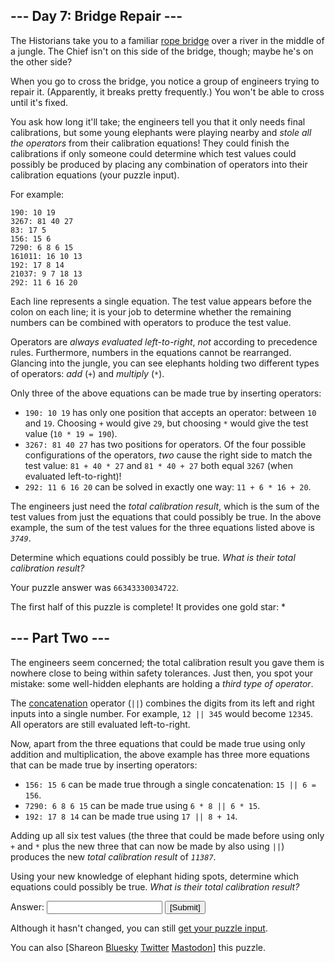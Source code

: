 <main>
<article class="day-desc"><h2>--- Day 7: Bridge Repair ---</h2><p>The Historians take you to a familiar <a href="/2022/day/9">rope bridge</a> over a river in the middle of a jungle. The Chief isn't on this side of the bridge, though; maybe he's on the other side?</p>
<p>When you go to cross the bridge, you notice a group of engineers trying to repair it. (Apparently, it breaks pretty frequently.) You won't be able to cross until it's fixed.</p>
<p>You ask how long it'll take; the engineers tell you that it only needs final calibrations, but some young elephants were playing nearby and <em>stole all the operators</em> from their calibration equations! They could finish the calibrations if only someone could determine which test values could possibly be produced by placing any combination of operators into their calibration equations (your puzzle input).</p>
<p>For example:</p>
<pre><code>190: 10 19
3267: 81 40 27
83: 17 5
156: 15 6
7290: 6 8 6 15
161011: 16 10 13
192: 17 8 14
21037: 9 7 18 13
292: 11 6 16 20
</code></pre>
<p>Each line represents a single equation. The test value appears before the colon on each line; it is your job to determine whether the remaining numbers can be combined with operators to produce the test value.</p>
<p>Operators are <em>always evaluated left-to-right</em>, <em>not</em> according to precedence rules. Furthermore, numbers in the equations cannot be rearranged. Glancing into the jungle, you can see elephants holding two different types of operators: <em>add</em> (<code>+</code>) and <em>multiply</em> (<code>*</code>).</p>
<p>Only three of the above equations can be made true by inserting operators:</p>
<ul>
<li><code>190: 10 19</code> has only one position that accepts an operator: between <code>10</code> and <code>19</code>. Choosing <code>+</code> would give <code>29</code>, but choosing <code>*</code> would give the test value (<code>10 * 19 = 190</code>).</li>
<li><code>3267: 81 40 27</code> has two positions for operators. Of the four possible configurations of the operators, <em>two</em> cause the right side to match the test value: <code>81 + 40 * 27</code> and <code>81 * 40 + 27</code> both equal <code>3267</code> (when evaluated left-to-right)!</li>
<li><code>292: 11 6 16 20</code> can be solved in exactly one way: <code>11 + 6 * 16 + 20</code>.</li>
</ul>
<p>The engineers just need the <em>total calibration result</em>, which is the sum of the test values from just the equations that could possibly be true. In the above example, the sum of the test values for the three equations listed above is <code><em>3749</em></code>.</p>
<p>Determine which equations could possibly be true. <em>What is their total calibration result?</em></p>
</article>
<p>Your puzzle answer was <code>66343330034722</code>.</p><p class="day-success">The first half of this puzzle is complete! It provides one gold star: *</p>
<article class="day-desc"><h2 id="part2">--- Part Two ---</h2><p>The engineers seem concerned; the total calibration result you gave them is nowhere close to being within safety tolerances. Just then, you spot your mistake: some well-hidden elephants are holding a <em>third type of operator</em>.</p>
<p>The <a href="https://en.wikipedia.org/wiki/Concatenation" target="_blank">concatenation</a> operator (<code><span title='I think you mean ".".'>||</span></code>) combines the digits from its left and right inputs into a single number. For example, <code>12 || 345</code> would become <code>12345</code>. All operators are still evaluated left-to-right.</p>
<p>Now, apart from the three equations that could be made true using only addition and multiplication, the above example has three more equations that can be made true by inserting operators:</p>
<ul>
<li><code>156: 15 6</code> can be made true through a single concatenation: <code>15 || 6 = 156</code>.</li>
<li><code>7290: 6 8 6 15</code> can be made true using <code>6 * 8 || 6 * 15</code>.</li>
<li><code>192: 17 8 14</code> can be made true using <code>17 || 8 + 14</code>.</li>
</ul>
<p>Adding up all six test values (the three that could be made before using only <code>+</code> and <code>*</code> plus the new three that can now be made by also using <code>||</code>) produces the new <em>total calibration result</em> of <code><em>11387</em></code>.</p>
<p>Using your new knowledge of elephant hiding spots, determine which equations could possibly be true. <em>What is their total calibration result?</em></p>
</article>
<form action="7/answer" method="post"><input name="level" type="hidden" value="2"/><p>Answer: <input autocomplete="off" name="answer" type="text"/> <input type="submit" value="[Submit]"/></p></form>
<p>Although it hasn't changed, you can still <a href="7/input" target="_blank">get your puzzle input</a>.</p>
<p>You can also <span class="share">[Share<span class="share-content">on
  <a href="https://bsky.app/intent/compose?text=I%27ve+completed+Part+One+of+%22Bridge+Repair%22+%2D+Day+7+%2D+Advent+of+Code+2024+%23AdventOfCode+https%3A%2F%2Fadventofcode%2Ecom%2F2024%2Fday%2F7" target="_blank">Bluesky</a>
<a href="https://twitter.com/intent/tweet?text=I%27ve+completed+Part+One+of+%22Bridge+Repair%22+%2D+Day+7+%2D+Advent+of+Code+2024&amp;url=https%3A%2F%2Fadventofcode%2Ecom%2F2024%2Fday%2F7&amp;related=ericwastl&amp;hashtags=AdventOfCode" target="_blank">Twitter</a>
<a href="javascript:void(0);" onclick="var ms; try{ms=localStorage.getItem('mastodon.server')}finally{} if(typeof ms!=='string')ms=''; ms=prompt('Mastodon Server?',ms); if(typeof ms==='string' &amp;&amp; ms.length){this.href='https://'+ms+'/share?text=I%27ve+completed+Part+One+of+%22Bridge+Repair%22+%2D+Day+7+%2D+Advent+of+Code+2024+%23AdventOfCode+https%3A%2F%2Fadventofcode%2Ecom%2F2024%2Fday%2F7';try{localStorage.setItem('mastodon.server',ms);}finally{}}else{return false;}" target="_blank">Mastodon</a></span>]</span> this puzzle.</p>
</main>